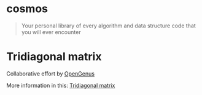 # cosmos
> Your personal library of every algorithm and data structure code that you will ever encounter

# Tridiagonal matrix

Collaborative effort by [OpenGenus](https://github.com/opengenus)

More information in this: [Tridiagonal matrix](https://en.wikipedia.org/wiki/Tridiagonal_matrix)
